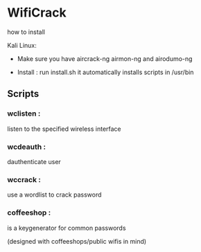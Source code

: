 # WifiCrack

how to install

Kali Linux:
 
- Make sure you have aircrack-ng airmon-ng and airodumo-ng

- Install : run install.sh
	it automatically installs scripts in /usr/bin

## Scripts

### wclisten :
 listen to the specified wireless interface

### wcdeauth : 
dauthenticate user

### wccrack : 
use a wordlist to crack password

### coffeeshop : 
is a keygenerator for common passwords

 (designed with coffeeshops/public wifis in mind)



